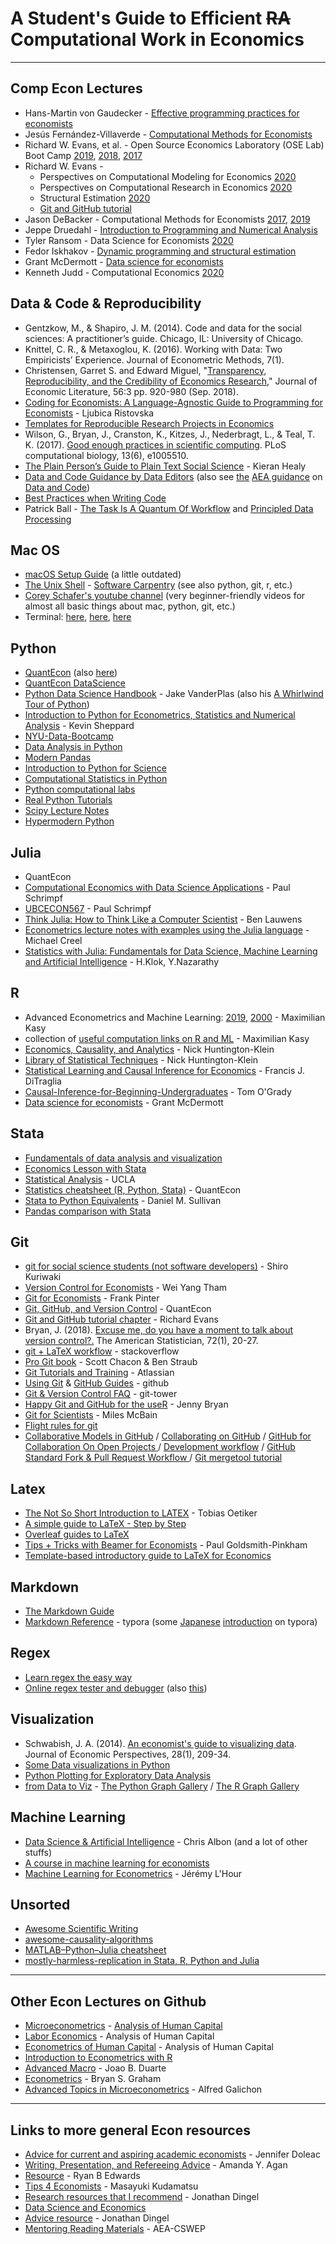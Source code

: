 # A Student's Guide to Efficient ~~RA~~ Computational Work in Economics 

---

## Comp Econ Lectures

- Hans-Martin von Gaudecker - [Effective programming practices for economists](https://www.wiwi.uni-bonn.de/gaudecker/prog_econ_slides.html#prog-econ-slides)
- Jesús Fernández-Villaverde - [Computational Methods for Economists](https://www.sas.upenn.edu/~jesusfv/teaching.html)
- Richard W. Evans, et al. - Open Source Economics Laboratory (OSE Lab) Boot Camp [2019](https://github.com/OpenSourceEcon/BootCamp2019), [2018](https://github.com/OpenSourceEcon/BootCamp2018), [2017](https://github.com/OpenSourceEcon/BootCamp2017) 
- Richard W. Evans -
  - Perspectives on Computational Modeling for Economics [2020](https://github.com/UC-MACSS/persp-model-econ_w20) 
  - Perspectives on Computational Research in Economics [2020](https://github.com/UC-MACSS/persp-research-econ_Spr20)
  - Structural Estimation [2020](https://github.com/rickecon/StructEst_W20) 
  - [Git and GitHub tutorial](https://github.com/nyupredocs/githubtutorial)
- Jason DeBacker - Computational Methods for Economists [2017](https://github.com/jdebacker/CompEcon_Fall17), [2019](https://github.com/jdebacker/CompEcon_Fall19)
- Jeppe Druedahl - [Introduction to Programming and Numerical Analysis](https://numeconcopenhagen.netlify.com/)
- Tyler Ransom - Data Science for Economists [2020](https://github.com/tyleransom/DScourseS20)
- Fedor Iskhakov - [Dynamic programming and structural estimation](https://github.com/CompEconCourse/CourseMaterials)
- Grant McDermott - [Data science for economists](https://github.com/uo-ec607/lectures)
- Kenneth Judd - Computational Economics [2020](https://github.com/KennethJudd/CompEcon2020)



## Data & Code & Reproducibility

- Gentzkow, M., & Shapiro, J. M. (2014). Code and data for the social sciences: A practitioner’s guide. Chicago, IL: University of Chicago.
- Knittel, C. R., & Metaxoglou, K. (2016). Working with Data: Two Empiricists’ Experience. Journal of Econometric Methods, 7(1).
- Christensen, Garret S. and Edward Miguel, "[Transparency, Reproducibility, and the Credibility of Economics Research](https://www.aeaweb.org/articles?id=10.1257/jel.20171350)," Journal of Economic Literature, 56:3 pp. 920-980 (Sep. 2018).
- [Coding for Economists: A Language-Agnostic Guide to Programming for Economists](https://scholar.harvard.edu/files/ristovska/files/coding_for_econs_20190221.pdf) - Ljubica Ristovska
- [Templates for Reproducible Research Projects in Economics](https://github.com/OpenSourceEconomics/econ-project-templates)
- Wilson, G., Bryan, J., Cranston, K., Kitzes, J., Nederbragt, L., & Teal, T. K. (2017). [Good enough practices in scientific computing](https://journals.plos.org/ploscompbiol/article?id=10.1371/journal.pcbi.1005510). PLoS computational biology, 13(6), e1005510.
- [The Plain Person’s Guide to Plain Text Social Science](http://plain-text.co/index.html#introduction) - Kieran Healy
- [Data and Code Guidance by Data Editors](https://social-science-data-editors.github.io/guidance/) (also see [the](https://twitter.com/AeaData/status/1199691179291484161) [AEA guidance](https://www.aeaweb.org/journals/policies/sample-references) on [Data and Code](https://aeadataeditor.github.io/aea-de-guidance/addtl-data-citation-guidance.html))
- [Best Practices when Writing Code](http://www.danielmsullivan.com/pages/tutorial_workflow_3bestpractice.html)
- Patrick Ball - [The Task Is A Quantum Of Workflow](https://hrdag.org/2016/06/14/the-task-is-a-quantum-of-workflow/) and [Principled Data Processing](https://www.youtube.com/watch?v=ZSunU9GQdcI)



## Mac OS

- [macOS Setup Guide](https://sourabhbajaj.com/mac-setup) (a little outdated)
- [The Unix Shell](http://swcarpentry.github.io/shell-novice/) - [Software Carpentry](https://software-carpentry.org/lessons/index.html) (see also python, git, r, etc.)
- [Corey Schafer's youtube channel](https://www.youtube.com/user/schafer5/videos) (very beginner-friendly videos for almost all basic things about mac, python, git, etc.)
- Terminal: [here](https://react.design/terminal), [here](https://qiita.com/kinchiki/items/57e9391128d07819c321), [here](https://qiita.com/vimyum/items/44478a51ef3a6f49804f)



## Python

- [QuantEcon](https://python.quantecon.org/) (also [here](https://github.com/QuantEcon/summer_course_2019))
- [QuantEcon DataScience](https://datascience.quantecon.org/)
- [Python Data Science Handbook](https://jakevdp.github.io/PythonDataScienceHandbook/) - Jake VanderPlas (also his [A Whirlwind Tour of Python](https://jakevdp.github.io/WhirlwindTourOfPython/))
- [Introduction to Python for Econometrics, Statistics and Numerical Analysis](https://www.kevinsheppard.com/teaching/python/notes/) - Kevin Sheppard
- [NYU-Data-Bootcamp](https://nyu.data-bootcamp.com/)
- [Data Analysis in Python](http://www.data-analysis-in-python.org/index.html)
- [Modern Pandas](https://tomaugspurger.github.io/modern-1-intro.html)
- [Introduction to Python for Science](https://clouds.eos.ubc.ca/~phil/djpine_python/index.html)
- [Computational Statistics in Python](http://people.duke.edu/~ccc14/cspy/index.html)
- [Python computational labs](https://acme.byu.edu/2019-2020-materials/)
- [Real Python Tutorials](https://realpython.com/tutorials/all/)
- [Scipy Lecture Notes](https://scipy-lectures.org/) 
- [Hypermodern Python](https://cjolowicz.github.io/posts/)



## Julia

- QuantEcon
- [Computational Economics with Data Science Applications](https://github.com/ubcecon/ECON622_2019) - Paul Schrimpf
- [UBCECON567](https://github.com/UBCECON567) - Paul Schrimpf
- [Think Julia: How to Think Like a Computer Scientist](https://benlauwens.github.io/ThinkJulia.jl/latest/book.html) - Ben Lauwens
- [Econometrics lecture notes with examples using the Julia language](https://github.com/mcreel/Econometrics) - Michael Creel
- [Statistics with Julia: Fundamentals for Data Science, Machine Learning and Artificial Intelligence](https://github.com/h-Klok/StatsWithJuliaBook) - H.Klok, Y.Nazarathy



## R

- Advanced Econometrics and Machine Learning: [2019](https://maxkasy.github.io/home/TopicsInEconometrics2019/), [2000](https://maxkasy.github.io/home/ML_Oxford_2020/) - Maximilian Kasy
- collection of [useful computation links on R and ML](https://maxkasy.github.io/home/computationlinks/) - Maximilian Kasy
- [Economics, Causality, and Analytics](https://github.com/NickCH-K/introcausality) - Nick Huntington-Klein 
- [Library of Statistical Techniques](https://lost-stats.github.io/) - Nick Huntington-Klein 
- [Statistical Learning and Causal Inference for Economics](https://github.com/fditraglia/econ224) - Francis J. DiTraglia
- [Causal-Inference-for-Beginning-Undergraduates](https://github.com/tomogradyucl/Causal-Inference-for-Beginning-Undergraduates) - Tom O'Grady
- [Data science for economists](https://github.com/uo-ec607/lectures) - Grant McDermott



## Stata

- [Fundamentals of data analysis and visualization](http://geocenter.github.io/StataTraining/)
- [Economics Lesson with Stata](https://datacarpentry.org/stata-economics/index.html)
- [Statistical Analysis](https://stats.idre.ucla.edu/stata/#) - UCLA
- [Statistics cheatsheet (R, Python, Stata)](https://cheatsheets.quantecon.org/stats-cheatsheet.html) - QuantEcon
- [Stata to Python Equivalents](http://www.danielmsullivan.com/pages/tutorial_stata_to_python.html) - Daniel M. Sullivan
- [Pandas comparison with Stata](https://pandas.pydata.org/docs/getting_started/comparison/comparison_with_stata.html)



## Git

- [git for social science students (not software developers)](https://github.com/kuriwaki/github-demo) - Shiro Kuriwaki
- [Version Control for Economists](https://rstudio-pubs-static.s3.amazonaws.com/376054_064091abfb4c4b69929ccdc812a2a5fd.html#workflow) - Wei Yang Tham
- [Git for Economists](https://www.frankpinter.com/git/) - Frank Pinter
- [Git, GitHub, and Version Control](https://julia.quantecon.org/more_julia/version_control.html) - QuantEcon
- [Git and GitHub tutorial chapter](https://github.com/nyupredocs/githubtutorial/blob/master/Tutorials/git_tutorial.pdf) - Richard Evans
- Bryan, J. (2018). [Excuse me, do you have a moment to talk about version control?.](https://peerj.com/preprints/3159.pdf) The American Statistician, 72(1), 20-27.
- [git + LaTeX workflow](https://stackoverflow.com/questions/6188780/git-latex-workflow) - stackoverflow
- [Pro Git book](https://git-scm.com/book/en/v2) - Scott Chacon & Ben Straub
- [Git Tutorials and Training](https://www.atlassian.com/git/tutorials) - Atlassian
- [Using Git](https://help.github.com/en/github/using-git) & [GitHub Guides](https://guides.github.com/) - github
- [Git & Version Control FAQ](https://www.git-tower.com/learn/git/faq/) - git-tower
- [Happy Git and GitHub for the useR](https://happygitwithr.com/) - Jenny Bryan
- [Git for Scientists](https://milesmcbain.github.io/git_4_sci/index.html) - Miles McBain
- [Flight rules for git](https://github.com/k88hudson/git-flight-rules/)
- [Collaborative Models in GitHub](http://www.goring.org/resources/project-management.html) / [Collaborating on GitHub](https://uoftcoders.github.io/studyGroup/lessons/git/collaboration/lesson/) / [GitHub for Collaboration On Open Projects ](https://mozillascience.github.io/working-open-workshop/github_for_collaboration/) / [Development workflow](https://docs.scipy.org/doc/numpy-1.15.1/dev/gitwash/development_workflow.html) / [GitHub Standard Fork & Pull Request Workflow ](https://gist.github.com/Chaser324/ce0505fbed06b947d962) / [Git mergetool tutorial](https://gist.github.com/karenyyng/f19ff75c60f18b4b8149#setting-up-different-editors--tool-for-using-git-mergetool)



## Latex

- [The Not So Short Introduction to LATEX](https://tobi.oetiker.ch/lshort/lshort.pdf) - Tobias Oetiker
- [A simple guide to LaTeX - Step by Step](https://www.latex-tutorial.com/tutorials/)
- [Overleaf guides to LaTeX](https://www.overleaf.com/learn/latex) 
- [Tips + Tricks with Beamer for Economists](https://paulgp.github.io/beamer_tips.pdf) - Paul Goldsmith-Pinkham
- [Template-based introductory guide to LaTeX for Economics](https://www.researchgate.net/publication/280050294_Template-based_introductory_guide_to_LaTeX_for_Economics_Instructional_Guide_Version_2)



## Markdown

- [The Markdown Guide](https://www.markdownguide.org/)
- [Markdown Reference](http://support.typora.io/Markdown-Reference/) - typora (some [Japanese](https://qiita.com/AnchorBlues/items/532dba54cd2f0465af97) [introduction](https://qiita.com/4_mio_11/items/223326c3289f6b2c2a07) on typora)



## Regex

- [Learn regex the easy way](https://github.com/ziishaned/learn-regex)
- [Online regex tester and debugger](https://regex101.com/) (also [this](https://regexr.com/))



## Visualization

- Schwabish, J. A. (2014). [An economist's guide to visualizing data](https://pubs.aeaweb.org/doi/pdfplus/10.1257/jep.28.1.209). Journal of Economic Perspectives, 28(1), 209-34.
- [Some Data visualizations in Python](https://github.com/aaronpenne/data_visualization) 
- [Python Plotting for Exploratory Data Analysis](https://pythonplot.com/#scatter-plot-with-facets)
- [from Data to Viz](https://www.data-to-viz.com/) - [The Python Graph Gallery](https://python-graph-gallery.com/) / [The R Graph Gallery](https://www.r-graph-gallery.com/)



## Machine Learning

- [Data Science & Artificial Intelligence](https://chrisalbon.com/) - Chris Albon (and a lot of other stuffs)
- [A course in machine learning for economists](https://github.com/ml4econ)
- [Machine Learning for Econometrics](https://github.com/jlhourENSAE/hdmetrics) - Jérémy L'Hour



## Unsorted

- [Awesome Scientific Writing](https://github.com/ashwinvis/awesome-scientific-writing)
- [awesome-causality-algorithms](https://github.com/rguo12/awesome-causality-algorithms)
- [MATLAB–Python–Julia cheatsheet](https://cheatsheets.quantecon.org/index.html)
- [mostly-harmless-replication in Stata, R, Python and Julia](https://github.com/vikjam/mostly-harmless-replication)



---

## Other Econ Lectures on Github

- [Microeconometrics](https://github.com/HumanCapitalAnalysis/microeconometrics#lectures) - [Analysis of Human Capital](https://github.com/HumanCapitalAnalysis)
- [Labor Economics](https://github.com/HumanCapitalAnalysis/labor-economics) - Analysis of Human Capital
- [Econometrics of Human Capital](https://github.com/HumanCapitalAnalysis/policy-evaluation) - Analysis of Human Capital
- [Introduction to Econometrics with R](https://github.com/mca91/EconometricsWithR) 
- [Advanced Macro](https://github.com/jbduarte/Advanced_Macro) - Joao B. Duarte
- [Econometrics](https://github.com/bryangraham) - Bryan S. Graham
- [Advanced Topics in Microeconometrics](https://github.com/alfredgalichon/microeconometrics2018s) - Alfred Galichon 



---

## Links to more general Econ resources

- [Advice for current and aspiring academic economists](http://jenniferdoleac.com/resources/) - Jennifer Doleac
- [Writing, Presentation, and Refereeing Advice](https://sites.google.com/site/amandayagan/writingadvice) - Amanda Y. Agan
- [Resource](http://www.ryanbedwards.com/resources) - Ryan B Edwards
- [Tips 4 Economists](https://sites.google.com/site/mkudamatsu/tips4economists) - Masayuki Kudamatsu
- [Research resources that I recommend](https://faculty.chicagobooth.edu/jonathan.dingel/teaching/advice.html) - Jonathan Dingel 
- [Data Science and Economics](https://github.com/vkoul/Economics-and-Data-Science)
- [Advice resource](https://faculty.chicagobooth.edu/jonathan.dingel/teaching/advice.html) - Jonathan Dingel
- [Mentoring Reading Materials](https://www.aeaweb.org/about-aea/committees/cswep/mentoring/reading) - AEA-CSWEP

